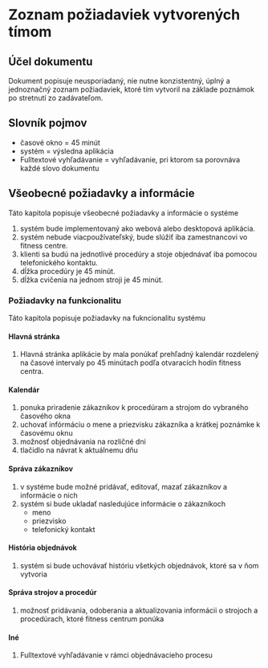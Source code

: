 # Zoznam požiadaviek vytvorených tímom

## Účel dokumentu
Dokument popisuje neusporiadaný, nie nutne konzistentný, úplný a jednoznačný zoznam požiadaviek, ktoré tím vytvoril na základe poznámok po stretnutí zo zadávateľom.

## Slovník pojmov
- časové okno = 45 minút 
- systém = výsledna aplikácia
- Fulltextové vyhľadávanie = vyhľadávanie, pri ktorom sa porovnáva každé slovo dokumentu

## Všeobecné požiadavky a informácie
Táto kapitola popisuje všeobecné požiadavky a informácie o systéme

1. systém bude implementovaný ako webová alebo desktopová aplikácia.
2. systém nebude viacpoužívateľský, bude slúžiť iba zamestnancovi vo fitness centre.
3. klienti sa budú na jednotlivé procedúry a stoje objednávať iba pomocou telefonického kontaktu.
4. dĺžka procedúry je 45 minút.
5. dĺžka cvičenia na jednom stroji je 45 minút.

### Požiadavky na funkcionalitu
Táto kapitola popisuje požiadavky na fukncionalitu systému

#### Hlavná stránka
1. Hlavná stránka aplikácie by mala ponúkať prehľadný kalendár rozdelený na časové intervaly po 45 minútach podľa otvaracích hodín fitness centra.

#### Kalendár
1. ponuka priradenie zákazníkov k procedúram a strojom do vybraného časového okna 
2. uchovať infórmáciu o mene a priezvisku zákazníka a krátkej poznámke k časovému oknu
3. možnosť objednávania na rozličné dni 
4. tlačidlo na návrat k aktuálnemu dňu

#### Správa zákazníkov
1. v systéme bude možné pridávať, editovať, mazať zákazníkov a informácie o nich
2. systém si bude ukladať nasledujúce informácie o zákazníkoch
    - meno
    - priezvisko
    - telefonický kontakt
    
#### História objednávok
1. systém si bude uchovávať históriu všetkých objednávok, ktoré sa v ňom vytvoria

#### Správa strojov a procedúr
1. možnosť pridávania, odoberania a aktualizovania informácii o strojoch a procedúrach, ktoré fitness centrum ponúka

#### Iné
1. Fulltextové vyhľadávanie v rámci objednávacieho procesu 

   
   


